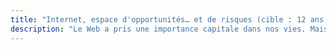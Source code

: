 ```yaml
---
title: "Internet, espace d'opportunités… et de risques (cible : 12 ans et +)"
description: "Le Web a pris une importance capitale dans nos vies. Mais les jeunes (et les moins jeunes) ne sont pas toujours au courant des problématiques que cela soulève et des changements de société qu'il nous faut comprendre. Au travers d'une quinzaine de problématiques dans lesquelles piocher, je vous propose de monter des ateliers d'échanges et d'information pour mieux sensibiliser aux usages d'Internet."
---
```

